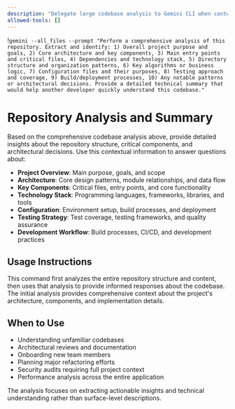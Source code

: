 ```yaml
---
description: "Delegate large codebase analysis to Gemini CLI when context limits are exceeded"
allowed-tools: []
---
```


!`gemini --all_files --prompt "Perform a comprehensive analysis of this repository. Extract and identify: 1) Overall project purpose and goals, 2) Core architecture and key components, 3) Main entry points and critical files, 4) Dependencies and technology stack, 5) Directory structure and organization patterns, 6) Key algorithms or business logic, 7) Configuration files and their purposes, 8) Testing approach and coverage, 9) Build/deployment processes, 10) Any notable patterns or architectural decisions. Provide a detailed technical summary that would help another developer quickly understand this codebase."`

# Repository Analysis and Summary

Based on the comprehensive codebase analysis above, provide detailed insights about the repository structure, critical components, and architectural decisions. Use this contextual information to answer questions about:

- **Project Overview**: Main purpose, goals, and scope
- **Architecture**: Core design patterns, module relationships, and data flow
- **Key Components**: Critical files, entry points, and core functionality
- **Technology Stack**: Programming languages, frameworks, libraries, and tools
- **Configuration**: Environment setup, build processes, and deployment
- **Testing Strategy**: Test coverage, testing frameworks, and quality assurance
- **Development Workflow**: Build processes, CI/CD, and development practices

## Usage Instructions

This command first analyzes the entire repository structure and content, then uses that analysis to provide informed responses about the codebase. The initial analysis provides comprehensive context about the project's architecture, components, and implementation details.

## When to Use

- Understanding unfamiliar codebases
- Architectural reviews and documentation
- Onboarding new team members
- Planning major refactoring efforts
- Security audits requiring full project context
- Performance analysis across the entire application

The analysis focuses on extracting actionable insights and technical understanding rather than surface-level descriptions.
